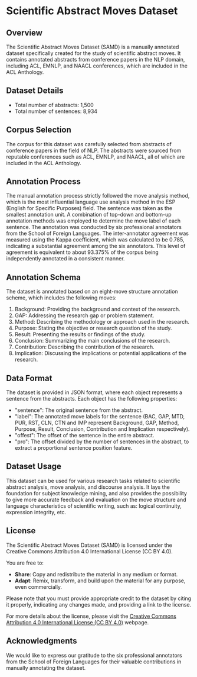 # Scientific Abstract Moves Dataset

## Overview
The Scientific Abstract Moves Dataset (SAMD) is a manually annotated dataset specifically created for the study of scientific abstract moves. It contains annotated abstracts from conference papers in the NLP domain, including ACL, EMNLP, and NAACL conferences, which are included in the ACL Anthology.

## Dataset Details
- Total number of abstracts: 1,500
- Total number of sentences: 8,934

## Corpus Selection
The corpus for this dataset was carefully selected from abstracts of conference papers in the field of NLP. The abstracts were sourced from reputable conferences such as ACL, EMNLP, and NAACL, all of which are included in the ACL Anthology.

## Annotation Process
The manual annotation process strictly followed the move analysis method, which is the most influential language use analysis method in the ESP (English for Specific Purposes) field. The sentence was taken as the smallest annotation unit. A combination of top-down and bottom-up annotation methods was employed to determine the move label of each sentence. The annotation was conducted by six professional annotators from the School of Foreign Languages. The inter-annotator agreement was measured using the Kappa coefficient, which was calculated to be 0.785, indicating a substantial agreement among the six annotators. This level of agreement is equivalent to about 93.375% of the corpus being independently annotated in a consistent manner.

## Annotation Schema
The dataset is annotated based on an eight-move structure annotation scheme, which includes the following moves:
1. Background: Providing the background and context of the research.
2. GAP: Addressing the research gap or problem statement.
3. Method: Describing the methodology or approach used in the research.
4. Purpose: Stating the objective or research question of the study.
5. Result: Presenting the results or findings of the study.
6. Conclusion: Summarizing the main conclusions of the research.
7. Contribution: Describing the contribution of the research.
8. Implication: Discussing the implications or potential applications of the research.

## Data Format
The dataset is provided in JSON format, where each object represents a sentence from the abstracts. Each object has the following properties:
- "sentence": The original sentence from the abstract.
- "label": The annotated move labels for the sentence (BAC, GAP, MTD, PUR, RST, CLN, CTN and IMP represent Background, GAP, Method, Purpose, Result, Conclusion, Contribution and Implication respectively).
- "offest": The offset of the sentence in the entire abstract.
- "pro": The offset divided by the number of sentences in the abstract, to extract a proportional sentence position feature.

## Dataset Usage
This dataset can be used for various research tasks related to scientific abstract analysis, move analysis, and discourse analysis. It lays the foundation for subject knowledge mining, and also provides the possibility to give more accurate feedback and evaluation on the move structure and language characteristics of scientific writing, such as: logical continuity, expression integrity, etc.

## License
The Scientific Abstract Moves Dataset (SAMD) is licensed under the Creative Commons Attribution 4.0 International License (CC BY 4.0).

You are free to:

- **Share**: Copy and redistribute the material in any medium or format.
- **Adapt**: Remix, transform, and build upon the material for any purpose, even commercially.

Please note that you must provide appropriate credit to the dataset by citing it properly, indicating any changes made, and providing a link to the license.

For more details about the license, please visit the [Creative Commons Attribution 4.0 International License (CC BY 4.0)](https://creativecommons.org/licenses/by/4.0/) webpage.

## Acknowledgments
We would like to express our gratitude to the six professional annotators from the School of Foreign Languages for their valuable contributions in manually annotating the dataset.
